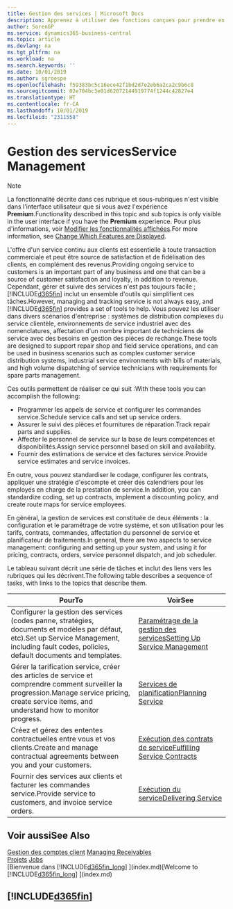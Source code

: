 ```yaml
---
title: Gestion des services | Microsoft Docs
description: Apprenez à utiliser des fonctions conçues pour prendre en charge les opérations de l'atelier de réparation et du service clientèle.
author: SorenGP
ms.service: dynamics365-business-central
ms.topic: article
ms.devlang: na
ms.tgt_pltfrm: na
ms.workload: na
ms.search.keywords: ''
ms.date: 10/01/2019
ms.author: sgroespe
ms.openlocfilehash: f59383bc5c16ece42f1bd2d7e2eb6a2ca2c9b6c8
ms.sourcegitcommit: 02e704bc3e01d62072144919774f1244c42827e4
ms.translationtype: HT
ms.contentlocale: fr-CA
ms.lasthandoff: 10/01/2019
ms.locfileid: "2311558"
---
```

# <a name="service-management"></a><span data-ttu-id="48042-103">Gestion des services</span><span class="sxs-lookup"><span data-stu-id="48042-103">Service Management</span></span>
> [!NOTE]
> <span data-ttu-id="48042-104">La fonctionnalité décrite dans ces rubrique et sous-rubriques n'est visible dans l'interface utilisateur que si vous avez l'expérience **Premium**.</span><span class="sxs-lookup"><span data-stu-id="48042-104">Functionality described in this topic and sub topics is only visible in the user interface if you have the **Premium** experience.</span></span> <span data-ttu-id="48042-105">Pour plus d'informations, voir [Modifier les fonctionnalités affichées](ui-experiences.md).</span><span class="sxs-lookup"><span data-stu-id="48042-105">For more information, see [Change Which Features are Displayed](ui-experiences.md).</span></span>

<span data-ttu-id="48042-106">L'offre d'un service continu aux clients est essentielle à toute transaction commerciale et peut être source de satisfaction et de fidélisation des clients, en complément des revenus.</span><span class="sxs-lookup"><span data-stu-id="48042-106">Providing ongoing service to customers is an important part of any business and one that can be a source of customer satisfaction and loyalty, in addition to revenue.</span></span> <span data-ttu-id="48042-107">Cependant, gérer et suivre des services n'est pas toujours facile ; [!INCLUDE[d365fin](includes/d365fin_md.md)] inclut un ensemble d'outils qui simplifient ces tâches.</span><span class="sxs-lookup"><span data-stu-id="48042-107">However, managing and tracking service is not always easy, and [!INCLUDE[d365fin](includes/d365fin_md.md)] provides a set of tools to help.</span></span> <span data-ttu-id="48042-108">Vous pouvez les utiliser dans divers scénarios d'entreprise : systèmes de distribution complexes du service clientèle, environnements de service industriel avec des nomenclatures, affectation d'un nombre important de techniciens de service avec des besoins en gestion des pièces de rechange.</span><span class="sxs-lookup"><span data-stu-id="48042-108">These tools are designed to support repair shop and field service operations, and can be used in business scenarios such as complex customer service distribution systems, industrial service environments with bills of materials, and high volume dispatching of service technicians with requirements for spare parts management.</span></span>  

 <span data-ttu-id="48042-109">Ces outils permettent de réaliser ce qui suit :</span><span class="sxs-lookup"><span data-stu-id="48042-109">With these tools you can accomplish the following:</span></span>  

* <span data-ttu-id="48042-110">Programmer les appels de service et configurer les commandes service.</span><span class="sxs-lookup"><span data-stu-id="48042-110">Schedule service calls and set up service orders.</span></span>  
* <span data-ttu-id="48042-111">Assurer le suivi des pièces et fournitures de réparation.</span><span class="sxs-lookup"><span data-stu-id="48042-111">Track repair parts and supplies.</span></span>  
* <span data-ttu-id="48042-112">Affecter le personnel de service sur la base de leurs compétences et disponibilités.</span><span class="sxs-lookup"><span data-stu-id="48042-112">Assign service personnel based on skill and availability.</span></span>  
* <span data-ttu-id="48042-113">Fournir des estimations de service et des factures service.</span><span class="sxs-lookup"><span data-stu-id="48042-113">Provide service estimates and service invoices.</span></span>  

<span data-ttu-id="48042-114">En outre, vous pouvez standardiser le codage, configurer les contrats, appliquer une stratégie d'escompte et créer des calendriers pour les employés en charge de la prestation de service.</span><span class="sxs-lookup"><span data-stu-id="48042-114">In addition, you can standardize coding, set up contracts, implement a discounting policy, and create route maps for service employees.</span></span>  

<span data-ttu-id="48042-115">En général, la gestion de services est constituée de deux éléments : la configuration et le paramétrage de votre système, et son utilisation pour les tarifs, contrats, commandes, affectation du personnel de service et planificateur de traitements.</span><span class="sxs-lookup"><span data-stu-id="48042-115">In general, there are two aspects to service management: configuring and setting up your system, and using it for pricing, contracts, orders, service personnel dispatch, and job scheduler.</span></span>  

<span data-ttu-id="48042-116">Le tableau suivant décrit une série de tâches et inclut des liens vers les rubriques qui les décrivent.</span><span class="sxs-lookup"><span data-stu-id="48042-116">The following table describes a sequence of tasks, with links to the topics that describe them.</span></span>   

|<span data-ttu-id="48042-117">**Pour**</span><span class="sxs-lookup"><span data-stu-id="48042-117">**To**</span></span>|<span data-ttu-id="48042-118">**Voir**</span><span class="sxs-lookup"><span data-stu-id="48042-118">**See**</span></span>|  
|------------|-------------|  
|<span data-ttu-id="48042-119">Configurer la gestion des services (codes panne, stratégies, documents et modèles par défaut, etc).</span><span class="sxs-lookup"><span data-stu-id="48042-119">Set up Service Management, including fault codes, policies, default documents and templates.</span></span>|[<span data-ttu-id="48042-120">Paramétrage de la gestion des services</span><span class="sxs-lookup"><span data-stu-id="48042-120">Setting Up Service Management</span></span>](service-setup-service.md)|  
|<span data-ttu-id="48042-121">Gérer la tarification service, créer des articles de service et comprendre comment surveiller la progression.</span><span class="sxs-lookup"><span data-stu-id="48042-121">Manage service pricing, create service items, and understand how to monitor progress.</span></span>|[<span data-ttu-id="48042-122">Services de planification</span><span class="sxs-lookup"><span data-stu-id="48042-122">Planning Service</span></span>](service-plan-service.md)|  
|<span data-ttu-id="48042-123">Créez et gérez des ententes contractuelles entre vous et vos clients.</span><span class="sxs-lookup"><span data-stu-id="48042-123">Create and manage contractual agreements between you and your customers.</span></span>|[<span data-ttu-id="48042-124">Exécution des contrats de service</span><span class="sxs-lookup"><span data-stu-id="48042-124">Fulfilling Service Contracts</span></span>](service-fulfill-service-contracts.md)|  
|<span data-ttu-id="48042-125">Fournir des services aux clients et facturer les commandes service.</span><span class="sxs-lookup"><span data-stu-id="48042-125">Provide service to customers, and invoice service orders.</span></span>|[<span data-ttu-id="48042-126">Exécution du service</span><span class="sxs-lookup"><span data-stu-id="48042-126">Delivering Service</span></span>](service-deliver-service.md)|  

## <a name="see-also"></a><span data-ttu-id="48042-127">Voir aussi</span><span class="sxs-lookup"><span data-stu-id="48042-127">See Also</span></span>  
<span data-ttu-id="48042-128">[Gestion des comptes client](receivables-manage-receivables.md) </span><span class="sxs-lookup"><span data-stu-id="48042-128">[Managing Receivables](receivables-manage-receivables.md) </span></span>  
<span data-ttu-id="48042-129">[Projets](projects-how-create-jobs.md) </span><span class="sxs-lookup"><span data-stu-id="48042-129">[Jobs](projects-how-create-jobs.md) </span></span>  
<span data-ttu-id="48042-130">[Bienvenue dans [!INCLUDE[d365fin_long](includes/d365fin_long_md.md)] ](index.md)</span><span class="sxs-lookup"><span data-stu-id="48042-130">[Welcome to [!INCLUDE[d365fin_long](includes/d365fin_long_md.md)] ](index.md)</span></span>

## [!INCLUDE[d365fin](includes/free_trial_md.md)]  

